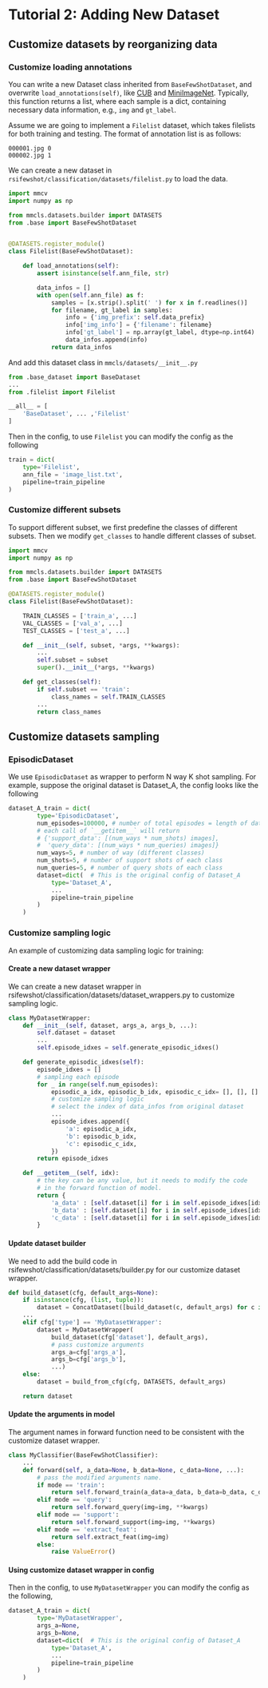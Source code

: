 # Tutorial 2: Adding New Dataset

## Customize datasets by reorganizing data

### Customize loading annotations

You can write a new Dataset class inherited from `BaseFewShotDataset`, and overwrite `load_annotations(self)`,
like [CUB](https://github.com/open-mmlab/rsifewshot/blob/main/rsifewshot/classification/datasets/cub.py) and [MiniImageNet](https://github.com/open-mmlab/rsifewshot/blob/main/rsifewshot/classification/datasets/mini_imagenet.py).
Typically, this function returns a list, where each sample is a dict, containing necessary data information, e.g., `img` and `gt_label`.

Assume we are going to implement a `Filelist` dataset, which takes filelists for both training and testing. The format of annotation list is as follows:

```
000001.jpg 0
000002.jpg 1
```

We can create a new dataset in `rsifewshot/classification/datasets/filelist.py` to load the data.

```python
import mmcv
import numpy as np

from mmcls.datasets.builder import DATASETS
from .base import BaseFewShotDataset


@DATASETS.register_module()
class Filelist(BaseFewShotDataset):

    def load_annotations(self):
        assert isinstance(self.ann_file, str)

        data_infos = []
        with open(self.ann_file) as f:
            samples = [x.strip().split(' ') for x in f.readlines()]
            for filename, gt_label in samples:
                info = {'img_prefix': self.data_prefix}
                info['img_info'] = {'filename': filename}
                info['gt_label'] = np.array(gt_label, dtype=np.int64)
                data_infos.append(info)
            return data_infos

```

And add this dataset class in `mmcls/datasets/__init__.py`

```python
from .base_dataset import BaseDataset
...
from .filelist import Filelist

__all__ = [
    'BaseDataset', ... ,'Filelist'
]
```

Then in the config, to use `Filelist` you can modify the config as the following

```python
train = dict(
    type='Filelist',
    ann_file = 'image_list.txt',
    pipeline=train_pipeline
)
```

### Customize different subsets

To support different subset, we first predefine the classes of different subsets.
Then we modify `get_classes` to handle different classes of subset.

```python
import mmcv
import numpy as np

from mmcls.datasets.builder import DATASETS
from .base import BaseFewShotDataset

@DATASETS.register_module()
class Filelist(BaseFewShotDataset):

    TRAIN_CLASSES = ['train_a', ...]
    VAL_CLASSES = ['val_a', ...]
    TEST_CLASSES = ['test_a', ...]

    def __init__(self, subset, *args, **kwargs):
        ...
        self.subset = subset
        super().__init__(*args, **kwargs)

    def get_classes(self):
        if self.subset == 'train':
            class_names = self.TRAIN_CLASSES
        ...
        return class_names
```

## Customize datasets sampling

### EpisodicDataset

We use `EpisodicDataset` as wrapper to perform N way K shot sampling.
For example, suppose the original dataset is Dataset_A, the config looks like the following

```python
dataset_A_train = dict(
        type='EpisodicDataset',
        num_episodes=100000, # number of total episodes = length of dataset wrapper
        # each call of `__getitem__` will return
        # {'support_data': [(num_ways * num_shots) images],
        #  'query_data': [(num_ways * num_queries) images]}
        num_ways=5, # number of way (different classes)
        num_shots=5, # number of support shots of each class
        num_queries=5, # number of query shots of each class
        dataset=dict(  # This is the original config of Dataset_A
            type='Dataset_A',
            ...
            pipeline=train_pipeline
        )
    )
```

### Customize sampling logic

An example of customizing data sampling logic for training:

#### Create a new dataset wrapper

We can create a new dataset wrapper in rsifewshot/classification/datasets/dataset_wrappers.py to customize sampling logic.

```python
class MyDatasetWrapper:
    def __init__(self, dataset, args_a, args_b, ...):
        self.dataset = dataset
        ...
        self.episode_idxes = self.generate_episodic_idxes()

    def generate_episodic_idxes(self):
        episode_idxes = []
        # sampling each episode
        for _ in range(self.num_episodes):
            episodic_a_idx, episodic_b_idx, episodic_c_idx= [], [], []
            # customize sampling logic
            # select the index of data_infos from original dataset
            ...
            episode_idxes.append({
                'a': episodic_a_idx,
                'b': episodic_b_idx,
                'c': episodic_c_idx,
            })
        return episode_idxes

    def __getitem__(self, idx):
        # the key can be any value, but it needs to modify the code
        # in the forward function of model.
        return {
            'a_data' : [self.dataset[i] for i in self.episode_idxes[idx]['a']],
            'b_data' : [self.dataset[i] for i in self.episode_idxes[idx]['b']],
            'c_data' : [self.dataset[i] for i in self.episode_idxes[idx]['c']]
        }

```

#### Update dataset builder

We need to add the build code in rsifewshot/classification/datasets/builder.py
for our customize dataset wrapper.

```python
def build_dataset(cfg, default_args=None):
    if isinstance(cfg, (list, tuple)):
        dataset = ConcatDataset([build_dataset(c, default_args) for c in cfg])
    ...
    elif cfg['type'] == 'MyDatasetWrapper':
        dataset = MyDatasetWrapper(
            build_dataset(cfg['dataset'], default_args),
            # pass customize arguments
            args_a=cfg['args_a'],
            args_b=cfg['args_b'],
            ...)
    else:
        dataset = build_from_cfg(cfg, DATASETS, default_args)

    return dataset
```

#### Update the arguments in model

The argument names in forward function need to be consistent with the customize dataset wrapper.

```python
class MyClassifier(BaseFewShotClassifier):
    ...
    def forward(self, a_data=None, b_data=None, c_data=None, ...):
        # pass the modified arguments name.
        if mode == 'train':
            return self.forward_train(a_data=a_data, b_data=b_data, c_data=None, **kwargs)
        elif mode == 'query':
            return self.forward_query(img=img, **kwargs)
        elif mode == 'support':
            return self.forward_support(img=img, **kwargs)
        elif mode == 'extract_feat':
            return self.extract_feat(img=img)
        else:
            raise ValueError()
```

#### Using customize dataset wrapper in config

Then in the config, to use `MyDatasetWrapper` you can modify the config as the following,

```python
dataset_A_train = dict(
        type='MyDatasetWrapper',
        args_a=None,
        args_b=None,
        dataset=dict(  # This is the original config of Dataset_A
            type='Dataset_A',
            ...
            pipeline=train_pipeline
        )
    )
```
